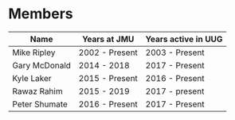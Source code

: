 # Members


| Name          | Years at JMU  | Years active in UUG  |
| ------------- | ------------- | -------------------- |
| Mike Ripley   | 2002 - Present| 2003 - Present       |
| Gary McDonald | 2014 - 2018   | 2017 - Present       |
| Kyle Laker    | 2015 - Present| 2016 - Present       |
| Rawaz Rahim   | 2015 - 2019   | 2017 - present       |
| Peter Shumate | 2016 - Present| 2017 - Present       |
